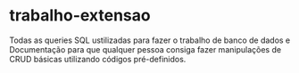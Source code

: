 # trabalho-extensao
Todas as queries SQL ustilizadas para fazer o trabalho de banco de dados e Documentação para que qualquer pessoa consiga fazer manipulações de CRUD básicas utilizando códigos pré-definidos.

